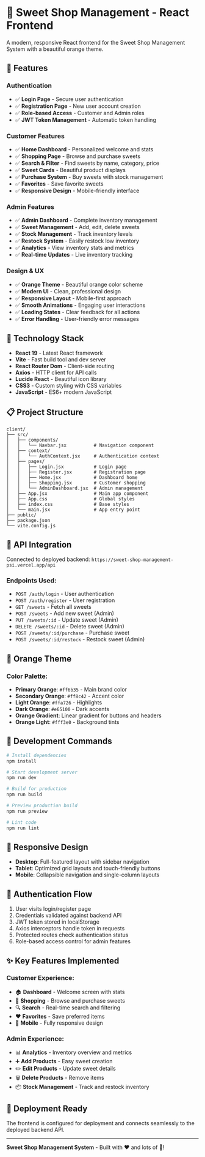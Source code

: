 # 🍬 Sweet Shop Management - React Frontend

A modern, responsive React frontend for the Sweet Shop Management System with a beautiful orange theme.

## 🎨 Features

### Authentication
- ✅ **Login Page** - Secure user authentication
- ✅ **Registration Page** - New user account creation
- ✅ **Role-based Access** - Customer and Admin roles
- ✅ **JWT Token Management** - Automatic token handling

### Customer Features
- ✅ **Home Dashboard** - Personalized welcome and stats
- ✅ **Shopping Page** - Browse and purchase sweets
- ✅ **Search & Filter** - Find sweets by name, category, price
- ✅ **Sweet Cards** - Beautiful product displays
- ✅ **Purchase System** - Buy sweets with stock management
- ✅ **Favorites** - Save favorite sweets
- ✅ **Responsive Design** - Mobile-friendly interface

### Admin Features
- ✅ **Admin Dashboard** - Complete inventory management
- ✅ **Sweet Management** - Add, edit, delete sweets
- ✅ **Stock Management** - Track inventory levels
- ✅ **Restock System** - Easily restock low inventory
- ✅ **Analytics** - View inventory stats and metrics
- ✅ **Real-time Updates** - Live inventory tracking

### Design & UX
- ✅ **Orange Theme** - Beautiful orange color scheme
- ✅ **Modern UI** - Clean, professional design
- ✅ **Responsive Layout** - Mobile-first approach
- ✅ **Smooth Animations** - Engaging user interactions
- ✅ **Loading States** - Clear feedback for all actions
- ✅ **Error Handling** - User-friendly error messages

## 🚀 Technology Stack

- **React 19** - Latest React framework
- **Vite** - Fast build tool and dev server
- **React Router Dom** - Client-side routing
- **Axios** - HTTP client for API calls
- **Lucide React** - Beautiful icon library
- **CSS3** - Custom styling with CSS variables
- **JavaScript** - ES6+ modern JavaScript

## 📋 Project Structure

```
client/
├── src/
│   ├── components/
│   │   └── Navbar.jsx          # Navigation component
│   ├── context/
│   │   └── AuthContext.jsx     # Authentication context
│   ├── pages/
│   │   ├── Login.jsx           # Login page
│   │   ├── Register.jsx        # Registration page
│   │   ├── Home.jsx            # Dashboard home
│   │   ├── Shopping.jsx        # Customer shopping
│   │   └── AdminDashboard.jsx  # Admin management
│   ├── App.jsx                 # Main app component
│   ├── App.css                 # Global styles
│   ├── index.css               # Base styles
│   └── main.jsx                # App entry point
├── public/
├── package.json
└── vite.config.js
```

## 🎯 API Integration

Connected to deployed backend: `https://sweet-shop-management-psi.vercel.app/api`

### Endpoints Used:
- `POST /auth/login` - User authentication
- `POST /auth/register` - User registration
- `GET /sweets` - Fetch all sweets
- `POST /sweets` - Add new sweet (Admin)
- `PUT /sweets/:id` - Update sweet (Admin)
- `DELETE /sweets/:id` - Delete sweet (Admin)
- `POST /sweets/:id/purchase` - Purchase sweet
- `POST /sweets/:id/restock` - Restock sweet (Admin)

## 🎨 Orange Theme

### Color Palette:
- **Primary Orange**: `#ff6b35` - Main brand color
- **Secondary Orange**: `#ff8c42` - Accent color
- **Light Orange**: `#ffa726` - Highlights
- **Dark Orange**: `#e65100` - Dark accents
- **Orange Gradient**: Linear gradient for buttons and headers
- **Orange Light**: `#fff3e0` - Background tints

## 🔧 Development Commands

```bash
# Install dependencies
npm install

# Start development server
npm run dev

# Build for production
npm run build

# Preview production build
npm run preview

# Lint code
npm run lint
```

## 📱 Responsive Design

- **Desktop**: Full-featured layout with sidebar navigation
- **Tablet**: Optimized grid layouts and touch-friendly buttons
- **Mobile**: Collapsible navigation and single-column layouts

## 🔐 Authentication Flow

1. User visits login/register page
2. Credentials validated against backend API
3. JWT token stored in localStorage
4. Axios interceptors handle token in requests
5. Protected routes check authentication status
6. Role-based access control for admin features

## ✨ Key Features Implemented

### Customer Experience:
- 🏠 **Dashboard** - Welcome screen with stats
- 🛒 **Shopping** - Browse and purchase sweets
- 🔍 **Search** - Real-time search and filtering
- ❤️ **Favorites** - Save preferred items
- 📱 **Mobile** - Fully responsive design

### Admin Experience:
- 📊 **Analytics** - Inventory overview and metrics
- ➕ **Add Products** - Easy sweet creation
- ✏️ **Edit Products** - Update sweet details
- 🗑️ **Delete Products** - Remove items
- 📦 **Stock Management** - Track and restock inventory

## 🎉 Deployment Ready

The frontend is configured for deployment and connects seamlessly to the deployed backend API.

---

**Sweet Shop Management System** - Built with ❤️ and lots of 🍬!
